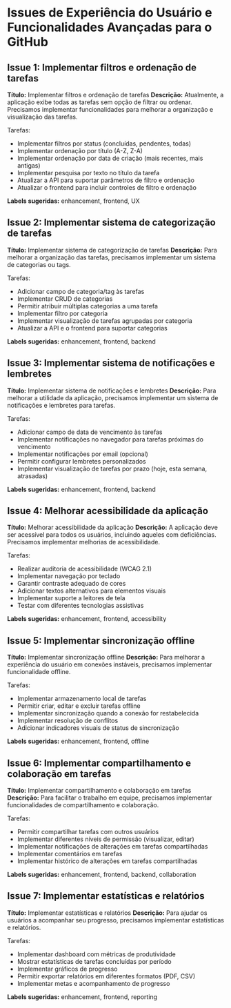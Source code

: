# Issues de Experiência do Usuário e Funcionalidades Avançadas para o GitHub

## Issue 1: Implementar filtros e ordenação de tarefas
**Título:** Implementar filtros e ordenação de tarefas
**Descrição:**
Atualmente, a aplicação exibe todas as tarefas sem opção de filtrar ou ordenar. Precisamos implementar funcionalidades para melhorar a organização e visualização das tarefas.

Tarefas:
- Implementar filtros por status (concluídas, pendentes, todas)
- Implementar ordenação por título (A-Z, Z-A)
- Implementar ordenação por data de criação (mais recentes, mais antigas)
- Implementar pesquisa por texto no título da tarefa
- Atualizar a API para suportar parâmetros de filtro e ordenação
- Atualizar o frontend para incluir controles de filtro e ordenação

**Labels sugeridas:** enhancement, frontend, UX

## Issue 2: Implementar sistema de categorização de tarefas
**Título:** Implementar sistema de categorização de tarefas
**Descrição:**
Para melhorar a organização das tarefas, precisamos implementar um sistema de categorias ou tags.

Tarefas:
- Adicionar campo de categoria/tag às tarefas
- Implementar CRUD de categorias
- Permitir atribuir múltiplas categorias a uma tarefa
- Implementar filtro por categoria
- Implementar visualização de tarefas agrupadas por categoria
- Atualizar a API e o frontend para suportar categorias

**Labels sugeridas:** enhancement, frontend, backend

## Issue 3: Implementar sistema de notificações e lembretes
**Título:** Implementar sistema de notificações e lembretes
**Descrição:**
Para melhorar a utilidade da aplicação, precisamos implementar um sistema de notificações e lembretes para tarefas.

Tarefas:
- Adicionar campo de data de vencimento às tarefas
- Implementar notificações no navegador para tarefas próximas do vencimento
- Implementar notificações por email (opcional)
- Permitir configurar lembretes personalizados
- Implementar visualização de tarefas por prazo (hoje, esta semana, atrasadas)

**Labels sugeridas:** enhancement, frontend, backend

## Issue 4: Melhorar acessibilidade da aplicação
**Título:** Melhorar acessibilidade da aplicação
**Descrição:**
A aplicação deve ser acessível para todos os usuários, incluindo aqueles com deficiências. Precisamos implementar melhorias de acessibilidade.

Tarefas:
- Realizar auditoria de acessibilidade (WCAG 2.1)
- Implementar navegação por teclado
- Garantir contraste adequado de cores
- Adicionar textos alternativos para elementos visuais
- Implementar suporte a leitores de tela
- Testar com diferentes tecnologias assistivas

**Labels sugeridas:** enhancement, frontend, accessibility

## Issue 5: Implementar sincronização offline
**Título:** Implementar sincronização offline
**Descrição:**
Para melhorar a experiência do usuário em conexões instáveis, precisamos implementar funcionalidade offline.

Tarefas:
- Implementar armazenamento local de tarefas
- Permitir criar, editar e excluir tarefas offline
- Implementar sincronização quando a conexão for restabelecida
- Implementar resolução de conflitos
- Adicionar indicadores visuais de status de sincronização

**Labels sugeridas:** enhancement, frontend, offline

## Issue 6: Implementar compartilhamento e colaboração em tarefas
**Título:** Implementar compartilhamento e colaboração em tarefas
**Descrição:**
Para facilitar o trabalho em equipe, precisamos implementar funcionalidades de compartilhamento e colaboração.

Tarefas:
- Permitir compartilhar tarefas com outros usuários
- Implementar diferentes níveis de permissão (visualizar, editar)
- Implementar notificações de alterações em tarefas compartilhadas
- Implementar comentários em tarefas
- Implementar histórico de alterações em tarefas compartilhadas

**Labels sugeridas:** enhancement, frontend, backend, collaboration

## Issue 7: Implementar estatísticas e relatórios
**Título:** Implementar estatísticas e relatórios
**Descrição:**
Para ajudar os usuários a acompanhar seu progresso, precisamos implementar estatísticas e relatórios.

Tarefas:
- Implementar dashboard com métricas de produtividade
- Mostrar estatísticas de tarefas concluídas por período
- Implementar gráficos de progresso
- Permitir exportar relatórios em diferentes formatos (PDF, CSV)
- Implementar metas e acompanhamento de progresso

**Labels sugeridas:** enhancement, frontend, reporting 